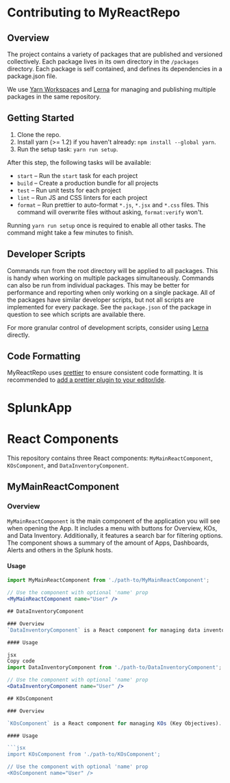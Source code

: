 # Contributing to MyReactRepo

## Overview

The project contains a variety of packages that are published and versioned collectively. Each package lives in its own 
directory in the `/packages` directory. Each package is self contained, and defines its dependencies in a package.json file.

We use [Yarn Workspaces](https://yarnpkg.com/lang/en/docs/workspaces/) and [Lerna](https://github.com/lerna/lerna) for
managing and publishing multiple packages in the same repository.

## Getting Started

1. Clone the repo.
2. Install yarn (>= 1.2) if you haven't already: `npm install --global yarn`.
3. Run the setup task: `yarn run setup`.

After this step, the following tasks will be available:

* `start` – Run the `start` task for each project
* `build` – Create a production bundle for all projects
* `test` – Run unit tests for each project
* `lint` – Run JS and CSS linters for each project
* `format` – Run prettier to auto-format `*.js`, `*.jsx` and `*.css` files. This command will overwrite files without 
asking, `format:verify` won't.

Running `yarn run setup` once is required to enable all other tasks. The command might take a few minutes to finish.


## Developer Scripts

Commands run from the root directory will be applied to all packages. This is handy when working on multiple packages 
simultaneously. Commands can also be run from individual packages. This may be better for performance and reporting when
 only working on a single package. All of the packages have similar developer scripts, but not all scripts are implemented 
 for every package. See the `package.json` of the package in question to see which scripts are available there.

For more granular control of development scripts, consider using [Lerna](https://github.com/lerna/lerna) directly.


## Code Formatting

MyReactRepo uses [prettier](https://github.com/prettier/prettier) to ensure consistent code formatting. It is recommended
 to [add a prettier plugin to your editor/ide](https://github.com/prettier/prettier#editor-integration).

# SplunkApp

# React Components

This repository contains three React components: `MyMainReactComponent`, `KOsComponent`, and `DataInventoryComponent`.

## MyMainReactComponent

### Overview

`MyMainReactComponent` is the main component of the application you will see when opening the App. It includes a menu with buttons for Overview, KOs, and Data Inventory. Additionally, it features a search bar for filtering options. The component shows a summary of the amount of Apps, Dashboards, Alerts and others in the Splunk hosts.

#### Usage

```jsx
import MyMainReactComponent from './path-to/MyMainReactComponent';

// Use the component with optional 'name' prop
<MyMainReactComponent name="User" />

## DataInventoryComponent

### Overview
`DataInventoryComponent` is a React component for managing data inventory. Similar to KOsComponent, it includes dropdowns, a table displaying data, and buttons for actions. The classification options also have conditional styling based on their values.

#### Usage

jsx
Copy code
import DataInventoryComponent from './path-to/DataInventoryComponent';

// Use the component with optional 'name' prop
<DataInventoryComponent name="User" />

## KOsComponent

### Overview

`KOsComponent` is a React component for managing KOs (Key Objectives). It includes dropdowns, a table displaying data, and buttons for actions. The classification options have conditional styling based on their values.

#### Usage

```jsx
import KOsComponent from './path-to/KOsComponent';

// Use the component with optional 'name' prop
<KOsComponent name="User" />



